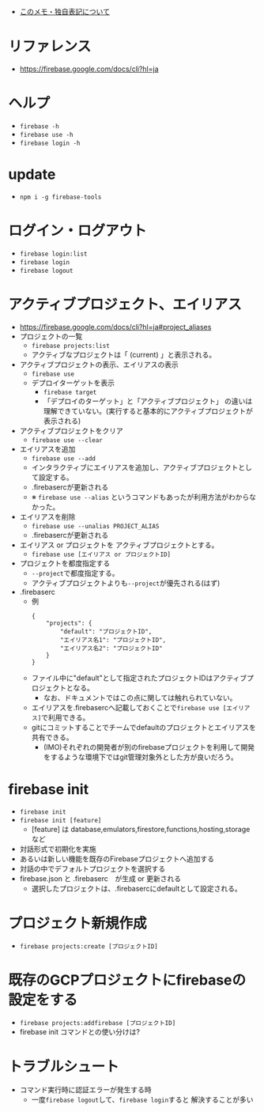 - [このメモ・独自表記について](../README.md)


# リファレンス
* https://firebase.google.com/docs/cli?hl=ja

# ヘルプ
* `firebase -h`
* `firebase use -h`
* `firebase login -h`

# update
* `npm i -g firebase-tools`

# ログイン・ログアウト
* `firebase login:list`
* `firebase login`
* `firebase logout`

# アクティブプロジェクト、エイリアス
* https://firebase.google.com/docs/cli?hl=ja#project_aliases
* プロジェクトの一覧
    * `firebase projects:list`
    * アクティブなプロジェクトは「 (current) 」と表示される。
* アクティブプロジェクトの表示、エイリアスの表示
    * `firebase use`
    * デプロイターゲットを表示
        * `firebase target`
        * 「デプロイのターゲット」と「アクティブプロジェクト」 の違いは理解できていない。(実行すると基本的にアクティブプロジェクトが表示される)
* アクティブプロジェクトをクリア
    * `firebase use --clear`
* エイリアスを追加
    * `firebase use --add`
    * インタラクティブにエイリアスを追加し、アクティブプロジェクトとして設定する。
    * .firebasercが更新される
    * ※ `firebase use --alias` というコマンドもあったが利用方法がわからなかった。
* エイリアスを削除
    * `firebase use --unalias PROJECT_ALIAS`
    * .firebasercが更新される
* エイリアス or プロジェクトを アクティブプロジェクトとする。
    * `firebase use [エイリアス or プロジェクトID]`
* プロジェクトを都度指定する
    * `--project`で都度指定する。
    * アクティブプロジェクトよりも`--project`が優先される(はず)
* .firebaserc
    * 例
        ```
        {
            "projects": {
                "default": "プロジェクトID",
                "エイリアス名1": "プロジェクトID",
                "エイリアス名2": "プロジェクトID"
            }
        }
        ```
    * ファイル中に"default"として指定されたプロジェクトIDはアクティブプロジェクトとなる。
        * なお、ドキュメントではこの点に関しては触れられていない。
    * エイリアスを.firebasercへ記載しておくことで`firebase use [エイリアス]`で利用できる。
    * gitにコミットすることでチームでdefaultのプロジェクトとエイリアスを共有できる。
        * (IMO)それぞれの開発者が別のfirebaseプロジェクトを利用して開発をするような環境下ではgit管理対象外とした方が良いだろう。

# firebase init
* `firebase init`
* `firebase init [feature]`
    * [feature] は database,emulators,firestore,functions,hosting,storage など
* 対話形式で初期化を実施
* あるいは新しい機能を既存のFirebaseプロジェクトへ追加する
* 対話の中でデフォルトプロジェクトを選択する
* firebase.json と .firebaserc　が生成 or 更新される
    * 選択したプロジェクトは、.firebasercにdefaultとして設定される。

# プロジェクト新規作成
* `firebase projects:create [プロジェクトID]`

# 既存のGCPプロジェクトにfirebaseの設定をする
* `firebase projects:addfirebase [プロジェクトID]`
* firebase init コマンドとの使い分けは?

# トラブルシュート
* コマンド実行時に認証エラーが発生する時
    * 一度`firebase logout`して、`firebase login`すると 解決することが多い






